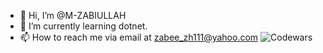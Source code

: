 

- 👋 Hi, I’m @M-ZABIULLAH
- 🌱 I’m currently learning dotnet.
- 📫 How to reach me via email at zabee_zh111@yahoo.com
  ![Codewars](https://www.codewars.com/users/M-ZABIULLAH/badges/large)
<!---
M-ZABIULLAH/M-ZABIULLAH is a ✨ special ✨ repository because its `README.md` (this file) appears on your GitHub profile.
You can click the Preview link to take a look at your changes.
